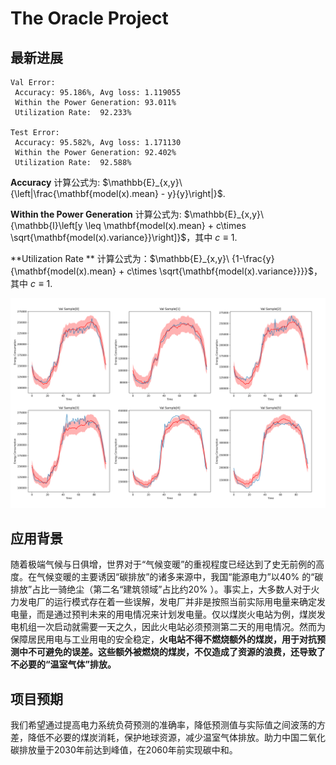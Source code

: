 # The Oracle Project
## 最新进展

```
Val Error: 
 Accuracy: 95.186%, Avg loss: 1.119055
 Within the Power Generation: 93.011%
 Utilization Rate:  92.233%

Test Error: 
 Accuracy: 95.582%, Avg loss: 1.171130
 Within the Power Generation: 92.402%
 Utilization Rate:  92.588%
```
**Accuracy** 计算公式为: $\mathbb{E}_{x,y}\ {\left|\frac{\mathbf{model(x).mean} - y}{y}\right|}$.

**Within the Power Generation** 计算公式为: $\mathbb{E}_{x,y}\ {\mathbb{I}\left[y \leq \mathbf{model(x).mean} + c\times \sqrt{\mathbf{model(x).variance}}\right]}$，其中 $c\equiv1$.

**Utilization Rate ** 计算公式为：$\mathbb{E}_{x,y}\ {1-\frac{y}{\mathbf{model(x).mean} + c\times \sqrt{\mathbf{model(x).variance}}}}$，其中 $c\equiv1$.

![Best Performance](https://github.com/Googol2002/Energy-Consumption-Forecasting/blob/main/figure/Performance-Date(2022-10-03%2016-24-03).png "Best Performance")

## 应用背景

随着极端气候与日俱增，世界对于“气候变暖”的重视程度已经达到了史无前例的高度。在气候变暖的主要诱因“碳排放”的诸多来源中，我国“能源电力”以40% 的“碳排放”占比一骑绝尘（第二名“建筑领域”占比约20% ）。事实上，大多数人对于火力发电厂的运行模式存在着一些误解，发电厂并非是按照当前实际用电量来确定发电量，而是通过预判未来的用电情况来计划发电量。仅以煤炭火电站为例，煤炭发电机组一次启动就需要一天之久，因此火电站必须预测第二天的用电情况。然而为保障居民用电与工业用电的安全稳定，**火电站不得不燃烧额外的煤炭，用于对抗预测中不可避免的误差。这些额外被燃烧的煤炭，不仅造成了资源的浪费，还导致了不必要的“温室气体”排放。**

## 项目预期
我们希望通过提高电力系统负荷预测的准确率，降低预测值与实际值之间波荡的方差，降低不必要的煤炭消耗，保护地球资源，减少温室气体排放。助力中国二氧化碳排放量于2030年前达到峰值，在2060年前实现碳中和。

